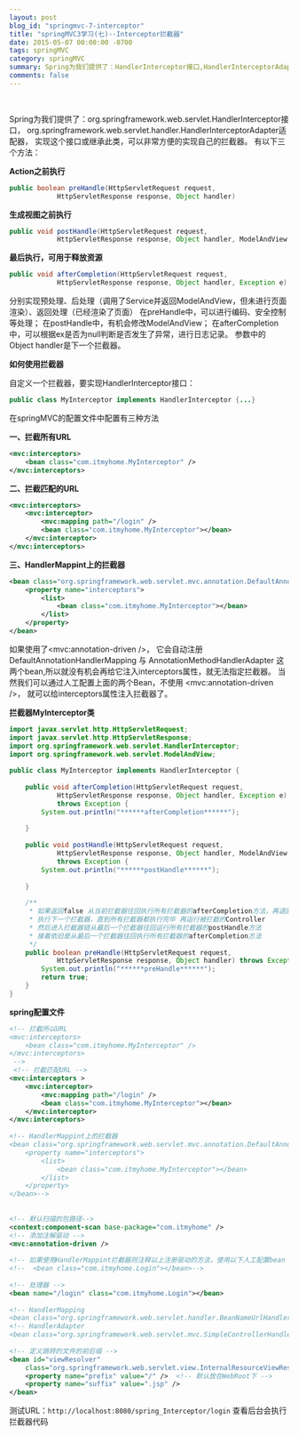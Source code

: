 ```yaml
---
layout: post
blog_id: "springmvc-7-interceptor"
title: "springMVC3学习(七)--Interceptor拦截器"
date: 2015-05-07 00:00:00 -0700
tags: springMVC
category: springMVC
summary: Spring为我们提供了：HandlerInterceptor接口,HandlerInterceptorAdapter适配器.实现这个接口或继承此类,可以非常方便的实现自己的拦截器。
comments: false
---
```

<br>

Spring为我们提供了：org.springframework.web.servlet.HandlerInterceptor接口，
org.springframework.web.servlet.handler.HandlerInterceptorAdapter适配器，
实现这个接口或继承此类，可以非常方便的实现自己的拦截器。
有以下三个方法：

**Action之前执行**

```java
public boolean preHandle(HttpServletRequest request,  
            HttpServletResponse response, Object handler)
```

**生成视图之前执行**

```java
public void postHandle(HttpServletRequest request,  
            HttpServletResponse response, Object handler, ModelAndView modelAndView)
```

**最后执行，可用于释放资源**

```java
public void afterCompletion(HttpServletRequest request,  
            HttpServletResponse response, Object handler, Exception e) 
```

分别实现预处理、后处理（调用了Service并返回ModelAndView，但未进行页面渲染）、返回处理（已经渲染了页面）
在preHandle中，可以进行编码、安全控制等处理；
在postHandle中，有机会修改ModelAndView；
在afterCompletion中，可以根据ex是否为null判断是否发生了异常，进行日志记录。
参数中的Object handler是下一个拦截器。

**如何使用拦截器**

自定义一个拦截器，要实现HandlerInterceptor接口：

```java
public class MyInterceptor implements HandlerInterceptor {...}  
```

在springMVC的配置文件中配置有三种方法

**一、拦截所有URL**

```xml
<mvc:interceptors>  
	<bean class="com.itmyhome.MyInterceptor" />  
</mvc:interceptors>
```

**二、拦截匹配的URL**

```xml
<mvc:interceptors>  
    <mvc:interceptor>  
        <mvc:mapping path="/login" />  
        <bean class="com.itmyhome.MyInterceptor"></bean>  
    </mvc:interceptor>  
</mvc:interceptors> 
```

**三、HandlerMappint上的拦截器**

```xml
<bean class="org.springframework.web.servlet.mvc.annotation.DefaultAnnotationHandlerMapping">  
    <property name="interceptors">  
        <list>  
            <bean class="com.itmyhome.MyInterceptor"></bean>  
        </list>  
    </property>  
</bean>
```

如果使用了\<mvc:annotation-driven /\>， 它会自动注册DefaultAnnotationHandlerMapping 与
AnnotationMethodHandlerAdapter 这两个bean,所以就没有机会再给它注入interceptors属性，就无法指定拦截器。
当然我们可以通过人工配置上面的两个Bean，不使用 \<mvc:annotation-driven /\>，
就可以给interceptors属性注入拦截器了。

**拦截器MyInterceptor类**

```java
import javax.servlet.http.HttpServletRequest;  
import javax.servlet.http.HttpServletResponse;  
import org.springframework.web.servlet.HandlerInterceptor;  
import org.springframework.web.servlet.ModelAndView;  
  
public class MyInterceptor implements HandlerInterceptor {  
  
    public void afterCompletion(HttpServletRequest request,  
            HttpServletResponse response, Object handler, Exception e)  
            throws Exception {  
        System.out.println("******afterCompletion******");  
  
    }  
  
    public void postHandle(HttpServletRequest request,  
            HttpServletResponse response, Object handler, ModelAndView arg3)  
            throws Exception {  
        System.out.println("******postHandle******");  
  
    }  
  
    /** 
     * 如果返回false 从当前拦截器往回执行所有拦截器的afterCompletion方法，再退回拦截器链 如果返回true 
     * 执行下一个拦截器，直到所有拦截器都执行完毕 再运行被拦截的Controller 
     * 然后进入拦截器链从最后一个拦截器往回运行所有拦截器的postHandle方法 
     * 接着依旧是从最后一个拦截器往回执行所有拦截器的afterCompletion方法 
     */  
    public boolean preHandle(HttpServletRequest request,  
            HttpServletResponse response, Object handler) throws Exception {  
        System.out.println("******preHandle******");  
        return true;  
    }  
}
```

**spring配置文件**

```xml
<!-- 拦截所以URL  
<mvc:interceptors>  
	<bean class="com.itmyhome.MyInterceptor" />  
</mvc:interceptors>  
 -->  
 <!-- 拦截匹配URL -->  
<mvc:interceptors >  
	<mvc:interceptor>  
		<mvc:mapping path="/login" />  
		<bean class="com.itmyhome.MyInterceptor"></bean>  
	</mvc:interceptor>  
</mvc:interceptors>  
  
<!-- HandlerMappint上的拦截器  
<bean class="org.springframework.web.servlet.mvc.annotation.DefaultAnnotationHandlerMapping">  
	<property name="interceptors">  
		<list>  
			<bean class="com.itmyhome.MyInterceptor"></bean>  
		</list>  
	</property>  
</bean>-->  
  
  
<!-- 默认扫描的包路径-->  
<context:component-scan base-package="com.itmyhome" />   
<!-- 添加注解驱动 -->  
<mvc:annotation-driven />  
  
<!-- 如果使用HandlerMappint拦截器则注释以上注册驱动的方法，使用以下人工配置bean -->  
<!--  <bean class="com.itmyhome.Login"></bean>-->  
  
<!-- 处理器 -->  
<bean name="/login" class="com.itmyhome.Login"></bean>  
  
<!-- HandlerMapping   
<bean class="org.springframework.web.servlet.handler.BeanNameUrlHandlerMapping"></bean>-->  
<!-- HandlerAdapter   
<bean class="org.springframework.web.servlet.mvc.SimpleControllerHandlerAdapter"></bean>-->  
  
<!-- 定义跳转的文件的前后缀 -->  
<bean id="viewResolver"  
	class="org.springframework.web.servlet.view.InternalResourceViewResolver">  
	<property name="prefix" value="/" />  <!-- 默认放在WebRoot下 -->  
	<property name="suffix" value=".jsp" />   
</bean>
```

测试URL：`http://localhost:8080/spring_Interceptor/login`
查看后台会执行拦截器代码

<br>